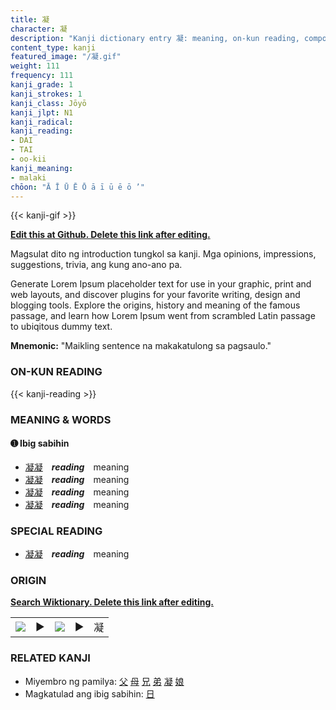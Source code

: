 ```yaml
---
title: 凝
character: 凝
description: "Kanji dictionary entry 凝: meaning, on-kun reading, compounds, origin, related kanji"
content_type: kanji
featured_image: "/凝.gif"
weight: 111
frequency: 111
kanji_grade: 1
kanji_strokes: 1
kanji_class: Jōyō
kanji_jlpt: N1
kanji_radical: 
kanji_reading: 
- DAI
- TAI
- oo-kii
kanji_meaning:
- malaki
chōon: "Ā Ī Ū Ē Ō ā ī ū ē ō ’"
---
```

[//]: # (Don't edit the line below. Kanji animated GIF code is automatically generated.)
{{< kanji-gif >}}

[//]: # (Edit below this line.)

**[Edit this at Github. Delete this link after editing.](https://github.com/tim0g/tim/tree/main/content/kanji/凝/index.md)**

Magsulat dito ng introduction tungkol sa kanji. Mga opinions, impressions, suggestions, trivia, ang kung ano-ano pa.

Generate Lorem Ipsum placeholder text for use in your graphic, print and web layouts, and discover plugins for your favorite writing, design and blogging tools. Explore the origins, history and meaning of the famous passage, and learn how Lorem Ipsum went from scrambled Latin passage to ubiqitous dummy text.
 
**Mnemonic:** "Maikling sentence na makakatulong sa pagsaulo."

### ON-KUN READING

[//]: # (Don't edit the line below. ON-KUN READING code is automatically generated.)
{{< kanji-reading >}}

### MEANING & WORDS

#### ➊ **Ibig sabihin**
  - [凝](../凝)[凝](../凝)　***reading***　meaning
  - [凝](../凝)[凝](../凝)　***reading***　meaning
  - [凝](../凝)[凝](../凝)　***reading***　meaning
  - [凝](../凝)[凝](../凝)　***reading***　meaning

### SPECIAL READING
  - [凝](../凝)[凝](../凝)　***reading***　meaning

### ORIGIN

**[Search Wiktionary. Delete this link after editing.](https://wiktionary.org/wiki/凝)**
<table class="kanji-table"><tr><td>
<img src="60px-凝-bronze.svg.png">
</td><td>▶</td><td>
<img src="60px-凝-oracle.svg.png">
</td><td>▶</td>
<td class="kanji-origin">凝</td>
</tr></table>

### RELATED KANJI
- Miyembro ng pamilya: [父](../父) [母](../母) [兄](../兄) [弟](../弟) [凝](../凝) [娘](../娘)
- Magkatulad ang ibig sabihin: [日](../日)
